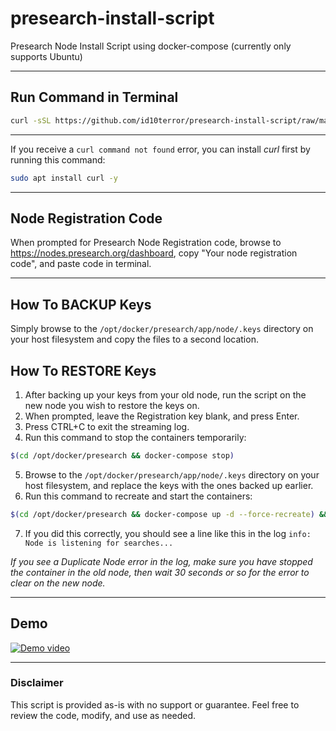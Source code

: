 # presearch-install-script
Presearch Node Install Script using docker-compose (currently only supports Ubuntu)

---

## Run Command in Terminal

```bash
curl -sSL https://github.com/id10terror/presearch-install-script/raw/main/presearch-node-install-ubuntu.sh | sudo bash
````
---

If you receive a `curl command not found` error, you can install *curl* first by running this command:
```bash
sudo apt install curl -y
```

---

## Node Registration Code
When prompted for Presearch Node Registration code, browse to https://nodes.presearch.org/dashboard, copy "Your node registration code", and paste code in terminal.

---

## How To BACKUP Keys
Simply browse to the `/opt/docker/presearch/app/node/.keys` directory on your host filesystem and copy the files to a second location.

## How To RESTORE Keys
1. After backing up your keys from your old node, run the script on the new node you wish to restore the keys on. 
2. When prompted, leave the Registration key blank, and press Enter.
3. Press CTRL+C to exit the streaming log.
4. Run this command to stop the containers temporarily:
```bash
$(cd /opt/docker/presearch && docker-compose stop)
```
5. Browse to the `/opt/docker/presearch/app/node/.keys` directory on your host filesystem, and replace the keys with the ones backed up earlier.
6. Run this command to recreate and start the containers:
```bash
$(cd /opt/docker/presearch && docker-compose up -d --force-recreate) &&  docker logs -f presearch-node
```
7. If you did this correctly, you should see a line like this in the log `info: Node is listening for searches...`

*If you see a Duplicate Node error in the log, make sure you have stopped the container in the old node, then wait 30 seconds or so for the error to clear on the new node.*


---

## Demo
[![Demo video](https://img.youtube.com/vi/zKJufbfk8x8/0.jpg)](https://youtu.be/zKJufbfk8x8)

---

### Disclaimer
This script is provided as-is with no support or guarantee. Feel free to review the code, modify, and use as needed.

